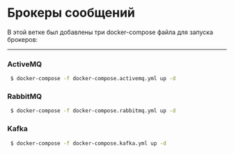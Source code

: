# Брокеры сообщений

В этой ветке был добавлены три docker-compose файла для запуска брокеров:

----------

### ActiveMQ

```bash
 $ docker-compose -f docker-compose.activemq.yml up -d
```

### RabbitMQ

```bash
 $ docker-compose -f docker-compose.rabbitmq.yml up -d
```

### Kafka

```bash
 $ docker-compose -f docker-compose.kafka.yml up -d
```